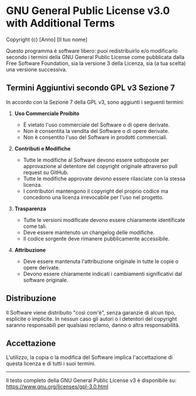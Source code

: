 # GNU General Public License v3.0 with Additional Terms

Copyright (c) [Anno] [Il tuo nome]

Questo programma è software libero: puoi redistribuirlo e/o modificarlo secondo i termini della GNU General Public License come pubblicata dalla Free Software Foundation, sia la versione 3 della Licenza, sia (a tua scelta) una versione successiva.

## Termini Aggiuntivi secondo GPL v3 Sezione 7

In accordo con la Sezione 7 della GPL v3, sono aggiunti i seguenti termini:

1. **Uso Commerciale Proibito**
   - È vietato l'uso commerciale del Software o di opere derivate.
   - Non è consentita la vendita del Software o di opere derivate.
   - Non è consentito l'uso del Software in prodotti commerciali.

2. **Contributi e Modifiche**
   - Tutte le modifiche al Software devono essere sottoposte per approvazione al detentore del copyright originale attraverso pull request su GitHub.
   - Tutte le modifiche approvate devono essere rilasciate con la stessa licenza.
   - I contributori mantengono il copyright del proprio codice ma concedono una licenza irrevocabile per l'uso nel progetto.

3. **Trasparenza**
   - Tutte le versioni modificate devono essere chiaramente identificate come tali.
   - Deve essere mantenuto un changelog delle modifiche.
   - Il codice sorgente deve rimanere pubblicamente accessibile.

4. **Attribuzione**
   - Deve essere mantenuta l'attribuzione originale in tutte le copie o opere derivate.
   - Devono essere chiaramente indicati i cambiamenti significativi dal software originale.

## Distribuzione

Il Software viene distribuito "così com'è", senza garanzie di alcun tipo, esplicite o implicite. In nessun caso gli autori o i detentori del copyright saranno responsabili per qualsiasi reclamo, danno o altra responsabilità.

## Accettazione

L'utilizzo, la copia o la modifica del Software implica l'accettazione di questa licenza e di tutti i suoi termini.

---

Il testo completo della GNU General Public License v3 è disponibile su:
https://www.gnu.org/licenses/gpl-3.0.html
